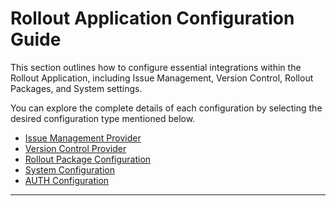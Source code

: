 # Rollout Application Configuration Guide
 
This section outlines how to configure essential integrations within the Rollout Application, including Issue Management, Version Control, Rollout Packages, and System settings.

You can explore the complete details of each configuration by selecting the desired configuration type mentioned below.
 
- [Issue Management Provider](/rolloutapplication/config/issue/Issue%20config.md)
- [Version Control Provider](/rolloutapplication/config/version/version%20config.md)
- [Rollout Package Configuration](/rolloutapplication/config/rollout_config.md) 
- [System Configuration](/rolloutapplication/config/system_config.md)
- [AUTH Configuration](/rolloutapplication/config/auth_config.md)

---
<br>